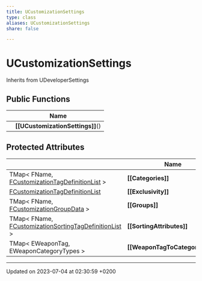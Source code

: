 ```yaml
---
title: UCustomizationSettings
type: class
aliases: UCustomizationSettings
share: false

---
```


# UCustomizationSettings





Inherits from UDeveloperSettings

## Public Functions

|                | Name           |
| -------------- | -------------- |
| | **[[UCustomizationSettings]]**() |

## Protected Attributes

|                | Name           |
| -------------- | -------------- |
| TMap< FName, [FCustomizationTagDefinitionList](/docs/SDK/Source/Classes/structFCustomizationTagDefinitionList.md) > | **[[Categories]]**  |
| [FCustomizationTagDefinitionList](/docs/SDK/Source/Classes/structFCustomizationTagDefinitionList.md) | **[[Exclusivity]]**  |
| TMap< FName, [FCustomizationGroupData](/docs/SDK/Source/Classes/structFCustomizationGroupData.md) > | **[[Groups]]**  |
| TMap< FName, [FCustomizationSortingTagDefinitionList](/docs/SDK/Source/Classes/structFCustomizationSortingTagDefinitionList.md) > | **[[SortingAttributes]]**  |
| TMap< EWeaponTag, EWeaponCategoryTypes > | **[[WeaponTagToCategoryMap]]**  |

-------------------------------

Updated on 2023-07-04 at 02:30:59 +0200